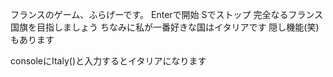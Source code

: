 フランスのゲーム、ふらげーです。
Enterで開始
Sでストップ
完全なるフランス国旗を目指しましょう
ちなみに私が一番好きな国はイタリアです
隠し機能(笑)もあります







consoleにItaly()と入力するとイタリアになります
